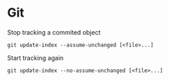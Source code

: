 # Git

#### 
Stop tracking a commited object
```
git update-index --assume-unchanged [<file>...]
```
Start tracking again
```
git update-index --no-assume-unchanged [<file>...]